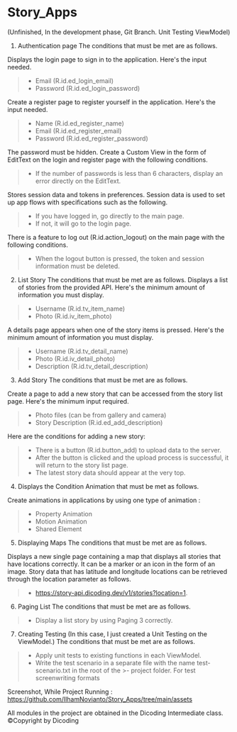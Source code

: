 # Story_Apps 
(Unfinished, In the development phase, Git Branch. Unit Testing ViewModel) 

1. Authentication page
The conditions that must be met are as follows.
    
Displays the login page to sign in to the application. Here's the input needed.
>- Email (R.id.ed_login_email)
>- Password (R.id.ed_login_password)

Create a register page to register yourself in the application. Here's the input needed.
>- Name (R.id.ed_register_name)
>- Email (R.id.ed_register_email)
>- Password (R.id.ed_register_password)
        
The password must be hidden.
Create a Custom View in the form of EditText on the login and register page with the following conditions.
>- If the number of passwords is less than 6 characters, display an error directly on the EditText.

Stores session data and tokens in preferences. Session data is used to set up app flows with specifications such as the following.
>- If you have logged in, go directly to the main page.
>- If not, it will go to the login page. 

There is a feature to log out (R.id.action_logout) on the main page with the following conditions.
>- When the logout button is pressed, the token and session information must be deleted.

2. List Story
The conditions that must be met are as follows.
Displays a list of stories from the provided API. Here's the minimum amount of information you must display.
>- Username (R.id.tv_item_name)
>- Photo (R.id.iv_item_photo)

A details page appears when one of the story items is pressed. Here's the minimum amount of information you must display.
>- Username (R.id.tv_detail_name)
>- Photo (R.id.iv_detail_photo)
>- Description (R.id.tv_detail_description)

3. Add Story
The conditions that must be met are as follows.

Create a page to add a new story that can be accessed from the story list page. Here's the minimum input required.
>- Photo files (can be from gallery and camera)
>- Story Description (R.id.ed_add_description)

Here are the conditions for adding a new story:
>- There is a button (R.id.button_add) to upload data to the server. 
>- After the button is clicked and the upload process is successful, it will return to the story list page. 
>- The latest story data should appear at the very top.

4. Displays the Condition Animation that must be met as follows.

Create animations in applications by using one type of animation :
>- Property Animation
>- Motion Animation
>- Shared Element

5. Displaying Maps
The conditions that must be met are as follows.

Displays a new single page containing a map that displays all stories that have locations correctly. It can be a marker or an icon in the form of an image. Story data that has latitude and longitude locations can be retrieved through the location parameter as follows.
>- https://story-api.dicoding.dev/v1/stories?location=1.

6. Paging List
The conditions that must be met are as follows.
>- Display a list story by using Paging 3 correctly.

7. Creating Testing (In this case, I just created a Unit Testing on the ViewModel.)
The conditions that must be met are as follows.
>- Apply unit tests to existing functions in each ViewModel.
>- Write the test scenario in a separate file with the name test-scenario.txt in the root of the >- project folder. For test screenwriting formats

Screenshot, While Project Running :
https://github.com/IlhamNovianto/Story_Apps/tree/main/assets

All modules in the project are obtained in the Dicoding Intermediate class. 
©Copyright by Dicoding

